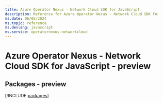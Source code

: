 ```yaml
---
title: Azure Operator Nexus - Network Cloud SDK for JavaScript
description: Reference for Azure Operator Nexus - Network Cloud SDK for JavaScript
ms.date: 06/05/2024
ms.topic: reference
ms.devlang: javascript
ms.service: operatornexus-networkcloud
---
```

# Azure Operator Nexus - Network Cloud SDK for JavaScript - preview
## Packages - preview
[!INCLUDE [packages](operator-nexus---network-cloud-index.md)]